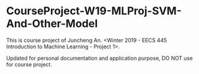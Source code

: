 # CourseProject-W19-MLProj-SVM-And-Other-Model  

This is course project of Juncheng An. <Winter 2019 - EECS 445 Introduction to Machine Learning - Project 1>. 
  
Updated for personal documentation and application purpose, DO NOT use for course project.  
